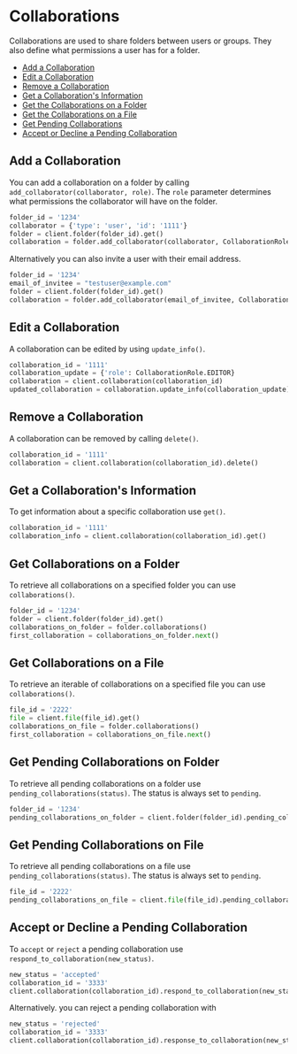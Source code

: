 Collaborations
==============

Collaborations are used to share folders between users or groups. They also
define what permissions a user has for a folder.

- [Add a Collaboration](#add-a-collaboration)
- [Edit a Collaboration](#edit-a-collaboration)
- [Remove a Collaboration](#remove-a-collaboration)
- [Get a Collaboration's Information](#get-a-collaborations-information)
- [Get the Collaborations on a Folder](#get-the-collaborations-on-a-folder)
- [Get the Collaborations on a File](#get-the-collaborations-on-a-file)
- [Get Pending Collaborations](#get-pending-collaborations)
- [Accept or Decline a Pending Collaboration](#accept-or-decline-a-pending-collaboration)

Add a Collaboration
-------------------

You can add a collaboration on a folder by calling `add_collaborator(collaborator, role)`. The
`role` parameter determines what permissions the collaborator will have on the folder.

```python
folder_id = '1234'
collaborator = {'type': 'user', 'id': '1111'}
folder = client.folder(folder_id).get()
collaboration = folder.add_collaborator(collaborator, CollaborationRole.VIEWER)
```

Alternatively you can also invite a user with their email address.

```python
folder_id = '1234'
email_of_invitee = "testuser@example.com"
folder = client.folder(folder_id).get()
collaboration = folder.add_collaborator(email_of_invitee, CollaborationRole.VIEWER)
```

Edit a Collaboration
--------------------

A collaboration can be edited by using `update_info()`.

```python
collaboration_id = '1111'
collaboration_update = {'role': CollaborationRole.EDITOR}
collaboration = client.collaboration(collaboration_id)
updated_collaboration = collaboration.update_info(collaboration_update)
```

Remove a Collaboration
----------------------

A collaboration can be removed by calling `delete()`.

```python
collaboration_id = '1111'
collaboration = client.collaboration(collaboration_id).delete()
```

Get a Collaboration's Information
---------------------------------

To get information about a specific collaboration use `get()`.

```python
collaboration_id = '1111'
collaboration_info = client.collaboration(collaboration_id).get()
```

Get Collaborations on a Folder
------------------------------

To retrieve all collaborations on a specified folder you can use `collaborations()`.

```python
folder_id = '1234'
folder = client.folder(folder_id).get()
collaborations_on_folder = folder.collaborations()
first_collaboration = collaborations_on_folder.next()
```

Get Collaborations on a File
----------------------------

To retrieve an iterable of collaborations on a specified file you can use `collaborations()`.

```python
file_id = '2222'
file = client.file(file_id).get()
collaborations_on_file = folder.collaborations()
first_collaboration = collaborations_on_file.next()
```

Get Pending Collaborations on Folder
------------------------------------

To retrieve all pending collaborations on a folder use `pending_collaborations(status)`. The status is always set to `pending`.

```python
folder_id = '1234'
pending_collaborations_on_folder = client.folder(folder_id).pending_collaborations('pending')
```

Get Pending Collaborations on File
----------------------------------

To retrieve all pending collaborations on a file use `pending_collaborations(status)`. The status is always set to `pending`.

```python
file_id = '2222'
pending_collaborations_on_file = client.file(file_id).pending_collaborations('pending')
```

Accept or Decline a Pending Collaboration
-----------------------------------------

To `accept` or `reject` a pending collaboration use `respond_to_collaboration(new_status)`.

```python
new_status = 'accepted'
collaboration_id = '3333'
client.collaboration(collaboration_id).respond_to_collaboration(new_status)
```

Alternatively. you can reject a pending collaboration with

```python
new_status = 'rejected'
collaboration_id = '3333'
client.collaboration(collaboration_id).response_to_collaboration(new_status)
```
